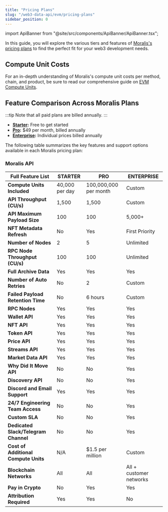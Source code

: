 ```yaml
---
title: "Pricing Plans"
slug: "/web3-data-api/evm/pricing-plans"
sidebar_position: 0
---
```


import ApiBanner from "@site/src/components/ApiBanner/ApiBanner.tsx";

In this guide, you will explore the various tiers and features of [Moralis's pricing plans](https://moralis.io/pricing/) to find the perfect fit for your web3 development needs.

## Compute Unit Costs

For an in-depth understanding of Moralis's compute unit costs per method, chain, and product, be sure to read our comprehensive guide on [EVM Compute Units](/web3-data-api/evm/reference/compute-units-cu).

## Feature Comparison Across Moralis Plans

:::tip
Note that all paid plans are billed annually.
:::

- **[Starter](https://admin.moralis.com/account/billing):** Free to get started
- **[Pro](https://admin.moralis.com/payments/checkout/pro-plan?isMonthly=false):** $49 per month, billed annually
- **[Enterprise](https://moralis.io/scale/#salesForm):** Individual prices billed annually

The following table summarizes the key features and support options available in each Moralis pricing plan:

### Moralis API

| Full Feature List                    | STARTER        | PRO                   | ENTERPRISE              |
| ------------------------------------ | -------------- | --------------------- | ----------------------- |
| **Compute Units Included**           | 40,000 per day | 100,000,000 per month | Custom                  |
| **API Throughput (CU/s)**            | 1,500          | 1,500                 | Custom                  |
| **API Maximum Payload Size**         | 100            | 100                   | 5,000+                  |
| **NFT Metadata Refresh**             | No             | Yes                   | First Priority          |
| **Number of Nodes**                  | 2              | 5                     | Unlimited               |
| **RPC Node Throughput (CU/s)**       | 100            | 100                   | Unlimited               |
| **Full Archive Data**                | Yes            | Yes                   | Yes                     |
| **Number of Auto Retries**           | No             | 2                     | Custom                  |
| **Failed Payload Retention Time**    | No             | 6 hours               | Custom                  |
| **RPC Nodes**                        | Yes            | Yes                   | Yes                     |
| **Wallet API**                       | Yes            | Yes                   | Yes                     |
| **NFT API**                          | Yes            | Yes                   | Yes                     |
| **Token API**                        | Yes            | Yes                   | Yes                     |
| **Price API**                        | Yes            | Yes                   | Yes                     |
| **Streams API**                      | Yes            | Yes                   | Yes                     |
| **Market Data API**                  | Yes            | Yes                   | Yes                     |
| **Why Did It Move API**              | No             | No                    | Yes                     |
| **Discovery API**                    | No             | No                    | Yes                     |
| **Discord and Email Support**        | Yes            | Yes                   | Yes                     |
| **24/7 Engineering Team Access**     | No             | No                    | Yes                     |
| **Custom SLA**                       | No             | No                    | Yes                     |
| **Dedicated Slack/Telegram Channel** | No             | No                    | Yes                     |
| **Cost of Additional Compute Units** | N/A            | $1.5 per million      | Custom                  |
| **Blockchain Networks**              | All            | All                   | All + customer networks |
| **Pay in Crypto**                    | No             | Yes                   | Yes                     |
| **Attribution Required**             | Yes            | Yes                   | No                      |
